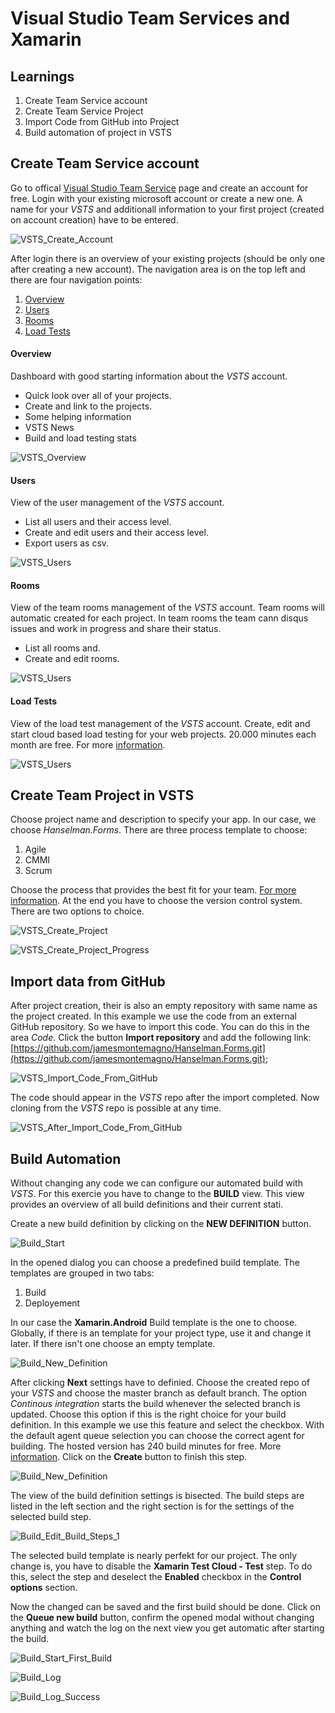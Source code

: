 # Visual Studio Team Services and Xamarin

## Learnings

1. Create Team Service account
1. Create Team Service Project
1. Import Code from GitHub into Project
1. Build automation of project in VSTS

## Create Team Service account

Go to offical [Visual Studio Team Service](https://www.visualstudio.com/de/team-services/) page and create an account for free. Login with your existing microsoft account or create a new one.
A name for your *VSTS* and additionall information to your first project (created on account creation) have to be entered.

![VSTS_Create_Account](images/exercise2/VSTS_Create_Account.png "Create VSTS account")

After login there is an overview of your existing projects (should be only one after creating a new account). The navigation area is on the top left and there are four navigation points:

1. [Overview](#overview)
2. [Users](#users)
3. [Rooms](#rooms)
4. [Load Tests](#load_tests)

#### Overview
Dashboard with good starting information about the *VSTS* account.
* Quick look over all of your projects.
* Create and link to the projects.
* Some helping information
* VSTS News
* Build and load testing stats

![VSTS_Overview](images\exercise2\VSTS_Start_Page.png "Overview")

#### Users
View of the user management of the *VSTS* account.
* List all users and their access level.
* Create and edit users and their access level.
* Export users as csv.

![VSTS_Users](images\exercise2\VSTS_Start_Users.png "Users")

#### Rooms
View of the team rooms management of the *VSTS* account. Team rooms will automatic created for each project. In team rooms the team cann disqus issues and work in progress and share their status.
* List all rooms and.
* Create and edit rooms.

![VSTS_Users](images\exercise2\VSTS_Start_Rooms.png "Users")

#### Load Tests
View of the load test management of the *VSTS* account. Create, edit and start cloud based load testing for your web projects. 20.000 minutes each month are free. For more [information](https://www.visualstudio.com/docs/test/performance-testing/getting-started/getting-started-with-performance-testing).

![VSTS_Users](images\exercise2\VSTS_Start_Rooms.png "Users")

## Create Team Project in VSTS

Choose project name and description to specify your app. In our case, we choose *Hanselman.Forms*. There are three process template to choose:

1. Agile
2. CMMI
3. Scrum

Choose the process that provides the best fit for your team. [For more information](https://www.visualstudio.com/it-it/docs/work/guidance/choose-process).
At the end you have to choose the version control system. There are two options to choice.

![VSTS_Create_Project](images\exercise2\CreateTeamProject.png "Create team project in VSTS")

![VSTS_Create_Project_Progress](images\exercise2\CreateTeamProject-Progress.png "Progress of creating team project in VSTS")

## Import data from GitHub
After project creation, their is also an empty repository with same name as the project created. In this example we use the code from an external GitHub repository. So we have to import this code. You can do this in the area *Code*. Click the button **Import repository** and add the following link: [https://github.com/jamesmontemagno/Hanselman.Forms.git](https://github.com/jamesmontemagno/Hanselman.Forms.git);

![VSTS_Import_Code_From_GitHub](images\exercise2\Import_From_Git_Repo.png "Import code from GitHub-Repo")

The code should appear in the *VSTS* repo after the import completed. Now cloning from the *VSTS* repo is possible at any time.

![VSTS_After_Import_Code_From_GitHub](images\exercise2\After_Import_From_Git_Repo.png "Imported code from GitHub-Repo")
## Build Automation
Without changing any code we can configure our automated build with *VSTS*. For this exercie you have to change to the **BUILD** view. This view provides an overview of all build definitions and their current stati.

Create a new build definition by clicking on the **NEW DEFINITION** button.

![Build_Start](images\exercise2\Build_Start.png "New build definition button")

In the opened dialog you can choose a predefined build template. The templates are grouped in two tabs:

1. Build
2. Deployement

In our case the **Xamarin.Android** Build template is the one to choose. Globally, if there is an template for your project type, use it and change it later. If there isn't one choose an empty template.

![Build_New_Definition](images\exercise2\Build_New_Definition_From_Template.png "Create new build definition")

After clicking **Next** settings have to definied. Choose the created repo of your *VSTS* and choose the master branch as default branch. The option *Continous integration* starts the build whenever the selected branch is updated. Choose this option if this is the right choice for your build definition. In this example we use this feature and select the checkbox. With the default agent queue selection you can choose the correct agent for building. The hosted version has 240 build minutes for free. More [information](https://www.visualstudio.com/en-us/docs/build/admin/agents/hosted-pool). Click on the **Create** button to finish this step.

![Build_New_Definition](images\exercise2\Build_New_Definition_From_Template_2.png "Create new build definition")

The view of the build definition settings is bisected. The build steps are listed in the left section and the right section is for the settings of the selected build step.

![Build_Edit_Build_Steps_1](images\exercise2\Build_Edit_Steps_1.png "Edit build definition")

The selected build template is nearly perfekt for our project. The only change is, you have to disable the **Xamarin Test Cloud - Test** step. To do this, select the step and deselect the **Enabled** checkbox in the **Control options** section.

[comment]: <> (Die steps näher erklären?!)

Now the changed can be saved and the first build should be done. Click on the **Queue new build** button, confirm the opened modal without changing anything and watch the log on the next view you get automatic after starting the build.

![Build_Start_First_Build](images\exercise2\Build_Start_First_Build.png "Start first build")

![Build_Log](images\exercise2\Build_Log.png "Log during first build")

![Build_Log_Success](images\exercise2\Build_Log_Success.png "Log during first build")
